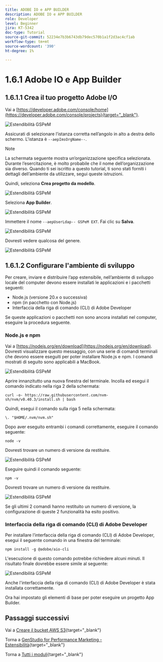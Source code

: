 ```yaml
---
title: ADOBE IO e APP BUILDER
description: ADOBE IO e APP BUILDER
role: Developer
level: Beginner
jira: KT-5342
doc-type: Tutorial
source-git-commit: 52234e7b3b6743db79dec570b1a1f2d3ac4cf1ab
workflow-type: tm+mt
source-wordcount: '390'
ht-degree: 1%

---
```


# 1.6.1 Adobe IO e App Builder

## 1.6.1.1 Crea il tuo progetto Adobe I/O

Vai a [https://developer.adobe.com/console/home](https://developer.adobe.com/console/projects){target="_blank"}.

![Estendibilità GSPeM](./images/gspemext1.png)

Assicurati di selezionare l’istanza corretta nell’angolo in alto a destra dello schermo. L&#39;istanza è `--aepImsOrgName--`.

>[!NOTE]
>
> La schermata seguente mostra un’organizzazione specifica selezionata. Durante l’esercitazione, è molto probabile che il nome dell’organizzazione sia diverso. Quando ti sei iscritto a questo tutorial, ti sono stati forniti i dettagli dell’ambiente da utilizzare, segui queste istruzioni.

Quindi, seleziona **Crea progetto da modello**.

![Estendibilità GSPeM](./images/gspemext2.png)

Seleziona **App Builder**.

![Estendibilità GSPeM](./images/gspemext4.png)

Immettere il nome `--aepUserLdap-- GSPeM EXT`. Fai clic su **Salva**.

![Estendibilità GSPeM](./images/gspemext5.png)

Dovresti vedere qualcosa del genere.

![Estendibilità GSPeM](./images/gspemext6.png)

## 1.6.1.2 Configurare l&#39;ambiente di sviluppo

Per creare, inviare e distribuire l’app estensibile, nell’ambiente di sviluppo locale del computer devono essere installati le applicazioni e i pacchetti seguenti:

- Node.js (versione 20.x o successiva)
- npm (in pacchetto con Node.js)
- Interfaccia della riga di comando (CLI) di Adobe Developer

Se queste applicazioni o pacchetti non sono ancora installati nel computer, eseguire la procedura seguente.

### Node.js e npm

Vai a [https://nodejs.org/en/download](https://nodejs.org/en/download). Dovresti visualizzare questo messaggio, con una serie di comandi terminali che devono essere eseguiti per poter installare Node.js e npm. I comandi mostrati di seguito sono applicabili a MacBook.

![Estendibilità GSPeM](./images/gspemext7.png)

Aprire innanzitutto una nuova finestra del terminale. Incolla ed esegui il comando indicato nella riga 2 della schermata:

`curl -o- https://raw.githubusercontent.com/nvm-sh/nvm/v0.40.3/install.sh | bash`

Quindi, esegui il comando sulla riga 5 nella schermata:

`\. "$HOME/.nvm/nvm.sh"`

Dopo aver eseguito entrambi i comandi correttamente, eseguire il comando seguente:

`node -v`

Dovresti trovare un numero di versione da restituire.

![Estendibilità GSPeM](./images/gspemext8.png)

Eseguire quindi il comando seguente:

`npm -v`

Dovresti trovare un numero di versione da restituire.

![Estendibilità GSPeM](./images/gspemext9.png)

Se gli ultimi 2 comandi hanno restituito un numero di versione, la configurazione di queste 2 funzionalità ha esito positivo.

### Interfaccia della riga di comando (CLI) di Adobe Developer

Per installare l’interfaccia della riga di comando (CLI) di Adobe Developer, esegui il seguente comando in una finestra del terminale:

`npm install -g @adobe/aio-cli`

L&#39;esecuzione di questo comando potrebbe richiedere alcuni minuti. Il risultato finale dovrebbe essere simile al seguente:

![Estendibilità GSPeM](./images/gspemext10.png)

Anche l&#39;interfaccia della riga di comando (CLI) di Adobe Developer è stata installata correttamente.

Ora hai impostato gli elementi di base per poter eseguire un progetto App Builder.

## Passaggi successivi

Vai a [Creare il bucket AWS S3](./ex2.md){target="_blank"}

Torna a [GenStudio for Performance Marketing - Estensibilità](./genstudioext.md){target="_blank"}

Torna a [Tutti i moduli](./../../../overview.md){target="_blank"}
